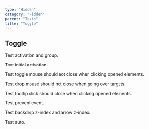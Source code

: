 ```yaml
---
type: "Hidden"
category: "Hidden"
parent: "Tests"
title: "Toggle"
---
```


## Toggle

Test activation and group.

<demo>
  <demovanilla src="vanilla/components/core/toggle/usage-unique">
  </demovanilla>
  <demovanilla src="vanilla/components/core/toggle/usage-unique-groupelements">
  </demovanilla>
  <demovanilla src="vanilla/components/core/toggle/usage-multiple-group">
  </demovanilla>
  <demovanilla src="vanilla/components/core/toggle/usage-multiple-groupelements">
  </demovanilla>
</demo>

Test initial activation.

<demo>
  <demovanilla src="vanilla/components/core/toggle/class">
  </demovanilla>
</demo>

Test toggle mouse should not close when clicking opened elements.

Test drop mouse should not close when going over targets.

Test tooltip click should close when clicking opened elements.

<demo>
  <demovanilla src="vanilla/components/core/toggle/event">
  </demovanilla>
  <demovanilla src="vanilla/components/core/drop/event">
  </demovanilla>
  <demovanilla src="vanilla/components/core/tooltip/event">
  </demovanilla>
</demo>

Test prevent event.

<demo>
  <demovanilla src="vanilla/components/core/toggle/prevent-event">
  </demovanilla>
  <demovanilla src="vanilla/components/core/toggle/prevent-event-hover">
  </demovanilla>
</demo>

Test backdrop z-index and arrow z-index.

<demo>
  <demovanilla src="vanilla/components/core/drop/backdrop">
  </demovanilla>
  <demovanilla src="vanilla/components/core/tooltip/backdrop">
  </demovanilla>
</demo>

Test auto.

<demo>
  <demovanilla src="vanilla/components/core/toggle/auto">
  </demovanilla>
</demo>
